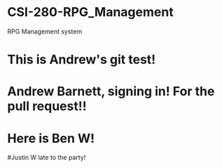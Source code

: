 # CSI-280-RPG_Management
RPG Management system
# This is Andrew's git test!
# Andrew Barnett, signing in!  For the pull request!!
# Here is Ben W!
#Justin W late to the party!
